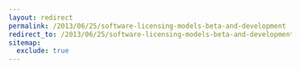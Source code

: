 ```yaml
---
layout: redirect
permalink: /2013/06/25/software-licensing-models-beta-and-development
redirect_to: /2013/06/25/software-licensing-models-beta-and-development/
sitemap:
  exclude: true
---
```

